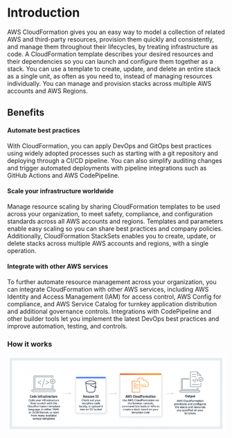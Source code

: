 # Introduction

AWS CloudFormation gives you an easy way to model a collection of related AWS and third-party resources, provision them quickly and consistently, and manage them throughout their lifecycles, by treating infrastructure as code. A CloudFormation template describes your desired resources and their dependencies so you can launch and configure them together as a stack. You can use a template to create, update, and delete an entire stack as a single unit, as often as you need to, instead of managing resources individually. You can manage and provision stacks across multiple AWS accounts and AWS Regions.

## Benefits

#### Automate best practices <a id="Automate_best_practices"></a>

With CloudFormation, you can apply DevOps and GitOps best practices using widely adopted processes such as starting with a git repository and deploying through a CI/CD pipeline. You can also simplify auditing changes and trigger automated deployments with pipeline integrations such as GitHub Actions and AWS CodePipeline.

#### Scale your infrastructure worldwide <a id="Scale_your_infrastructure_worldwide"></a>

Manage resource scaling by sharing CloudFormation templates to be used across your organization, to meet safety, compliance, and configuration standards across all AWS accounts and regions. Templates and parameters enable easy scaling so you can share best practices and company policies. Additionally, CloudFormation StackSets enables you to create, update, or delete stacks across multiple AWS accounts and regions, with a single operation.

#### Integrate with other AWS services <a id="Integrate_with_other_AWS_services"></a>

To further automate resource management across your organization, you can integrate CloudFormation with other AWS services, including AWS Identity and Access Management \(IAM\) for access control, AWS Config for compliance, and AWS Service Catalog for turnkey application distribution and additional governance controls. Integrations with CodePipeline and other builder tools let you implement the latest DevOps best practices and improve automation, testing, and controls.

### How it works <a id="How_it_works"></a>

![](../.gitbook/assets/image%20%2812%29.png)

